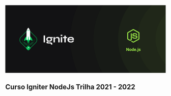 <img src="./img/cover-node.js.png" alt="Trilha Ignite" padding=150>

## Curso Igniter NodeJs Trilha 2021 - 2022 
